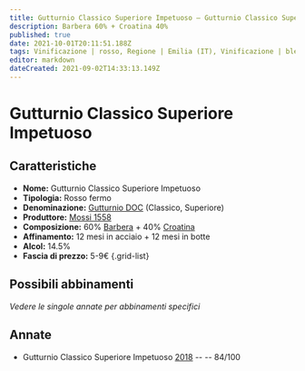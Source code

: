 ```yaml
---
title: Gutturnio Classico Superiore Impetuoso – Gutturnio Classico Superiore DOC – Mossi 1558 – Emilia (IT) – 5-9€ – 2★
description: Barbera 60% + Croatina 40%
published: true
date: 2021-10-01T20:11:51.188Z
tags: Vinificazione | rosso, Regione | Emilia (IT), Vinificazione | blend, Vinificazione | frizzante, Valutazioni | 2 stelle, Vitigni | Barbera, Vitigni | Croatina, Prezzi | 5-9€ 
editor: markdown
dateCreated: 2021-09-02T14:33:13.149Z
---
```


# Gutturnio Classico Superiore Impetuoso 

## Caratteristiche
- **Nome:** Gutturnio Classico Superiore Impetuoso 
- **Tipologia:** Rosso fermo
- **Denominazione:** [Gutturnio DOC](/denominazioni/Italia/Emilia/DOC-Gutturnio) (Classico, Superiore)
- **Produttore:** [Mossi 1558](/produttori/Italia/Emilia/Mossi-1558) 
- **Composizione:** 60% [Barbera](/vitigni/Italia/barbera) + 40% [Croatina](/vitigni/Italia/croatina)
- **Affinamento:** 12 mesi in acciaio + 12 mesi in botte
- **Alcol:** 14.5%
- **Fascia di prezzo:** 5-9€
{.grid-list}

## Possibili abbinamenti
*Vedere le singole annate per abbinamenti specifici*

## Annate
- Gutturnio Classico Superiore Impetuoso [2018](/vini/Italia/Emilia/Mossi-1558/Gutturnio-Classico-Superiore-Impetuoso/2018) -- <span class="star-2"></span> -- 84/100
